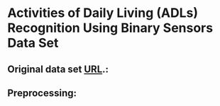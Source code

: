 # Activities of Daily Living (ADLs) Recognition Using Binary Sensors Data Set

## Original data set [URL](https://archive.ics.uci.edu/ml/datasets/Activities+of+Daily+Living+(ADLs)+Recognition+Using+Binary+Sensors).:


## Preprocessing:

